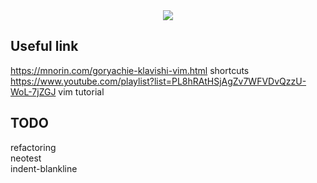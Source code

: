 <div align="center">
    <img src="images/build.gif" style="margin: auto"/>
</div>

## Useful link  

https://mnorin.com/goryachie-klavishi-vim.html shortcuts  
https://www.youtube.com/playlist?list=PL8hRAtHSjAgZv7WFVDvQzzU-WoL-7jZGJ vim tutorial  

## TODO    
refactoring  
neotest  
indent-blankline  